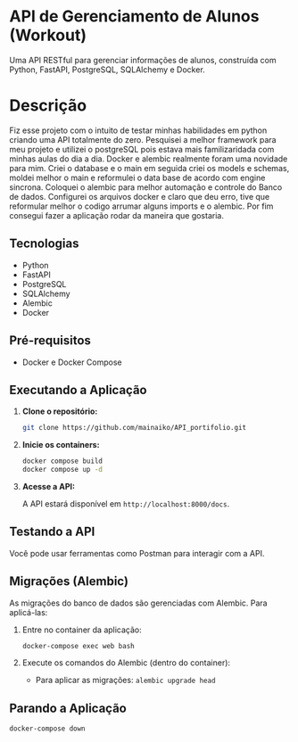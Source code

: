 # API de Gerenciamento de Alunos (Workout)

Uma API RESTful para gerenciar informações de alunos, construída com Python, FastAPI, PostgreSQL, SQLAlchemy e Docker.

# Descrição

Fiz esse projeto com o intuito de testar minhas habilidades em python criando uma API totalmente do zero. Pesquisei a melhor framework para meu projeto e utilizei o postgreSQL pois estava mais familizaridada com minhas aulas do dia a dia. Docker e alembic realmente foram uma novidade para mim.
Criei o database e o main em seguida criei os models e schemas, moldei melhor o main e reformulei o data base de acordo com engine sincrona. Coloquei o alembic para melhor automação e controle do Banco de dados. Configurei os arquivos docker e claro que deu erro, tive que reformular melhor o codigo arrumar alguns imports e o alembic. Por fim consegui fazer a aplicação rodar da maneira que gostaria.

## Tecnologias

*   Python
*   FastAPI
*   PostgreSQL
*   SQLAlchemy
*   Alembic
*   Docker

## Pré-requisitos

*   Docker e Docker Compose

## Executando a Aplicação

1.  **Clone o repositório:**

    ```bash
    git clone https://github.com/mainaiko/API_portifolio.git
    ```

2.  **Inicie os containers:**

    ```bash
    docker compose build
    docker compose up -d
    ```

3.  **Acesse a API:**

    A API estará disponível em `http://localhost:8000/docs`.

## Testando a API

Você pode usar ferramentas como Postman para interagir com a API.

## Migrações (Alembic)

As migrações do banco de dados são gerenciadas com Alembic. Para aplicá-las:

1.  Entre no container da aplicação:

    ```bash
    docker-compose exec web bash
    ```

2.  Execute os comandos do Alembic (dentro do container):

    *   Para aplicar as migrações:  `alembic upgrade head`

## Parando a Aplicação

```bash
docker-compose down
```